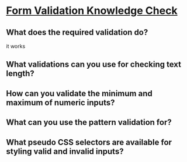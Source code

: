 # [Form Validation Knowledge Check](https://www.theodinproject.com/lessons/node-path-intermediate-html-and-css-form-validation#knowledge-check)

## What does the required validation do?
it works
## What validations can you use for checking text length?

## How can you validate the minimum and maximum of numeric inputs?

## What can you use the pattern validation for?

## What pseudo CSS selectors are available for styling valid and invalid inputs?
